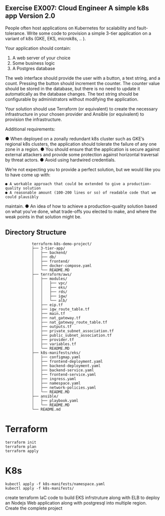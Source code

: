 Exercise EX007: Cloud Engineer
A simple k8s app
Version 2.0
---


People often host applications on Kubernetes for scalability and fault-tolerance. Write some
code to provision a simple 3-tier application on a variant of k8s (GKE, EKS, microk8s, .. ).

Your application should contain:
1. A web server of your choice
2. Some business logic
3. A Postgres database


The web interface should provide the user with a button, a text string, and a count. Pressing
the button should increment the counter. The counter value should be stored in the
database, but there is no need to update it automatically as the database changes. The text
string should be configurable by administrators without modifying the application.


Your solution should use Terraform (or equivalent) to create the necessary infrastructure in
your chosen provider and Ansible (or equivalent) to provision the infrastructure.

Additional requirements:

● When deployed on a zonally redundant k8s cluster such as GKE’s regional k8s
clusters, the application should tolerate the failure of any one zone in a region.
● You should ensure that the application is secure against external attackers and
provide some protection against horizontal traversal by threat actors.
● Avoid using hardwired credentials.


We’re not expecting you to provide a perfect solution, but we would like you to have come up
with:

    ● A workable approach that could be extended to give a production-quality solution
    ● A reasonable amount (100-200 lines or so) of readable code that we could plausibly
maintain.
    ● An idea of how to achieve a production-quality solution based on what you’ve done,
what trade-offs you elected to make, and where the weak points in that solution might
be.
## Directory Structure



                terraform-k8s-demo-project/
                ├── 3-tier-app/
                │   ├── backend/
                │   ├── db/
                │   ├── frontend/
                │   ├── docker-compose.yaml
                │   └── README.MD
                ├── terraform/aws/
                │   ├── modules/
                │   │   ├── vpc/
                │   │   ├── eks/
                │   │   ├── rds/
                │   │   ├── igw/
                │   │   └── alb/
                │   ├── eip.tf
                │   ├── igw_route_table.tf
                │   ├── main.tf
                │   ├── nat_gateway.tf
                │   ├── nat_gateway_route_table.tf
                │   ├── outputs.tf
                │   ├── private_subnet_association.tf
                │   ├── public_subnet_association.tf
                │   ├── provider.tf
                │   ├── variables.tf
                │   └── README.MD
                ├── k8s-manifests/eks/
                │   ├── configmap.yaml
                │   ├── frontend-deployment.yaml
                │   ├── backend-deployment.yaml
                │   ├── backend-service.yaml
                │   ├── frontend-service.yaml
                │   ├── ingress.yaml
                │   ├── namespace.yaml
                │   ├── network-policies.yaml
                │   └── README.MD
                ├── ansible/
                │   ├── playbook.yaml
                │   └── README.MD
                └── README.md

# Terraform
    terraform init
    terraform plan
    terraform apply

# K8s
    kubectl apply -f k8s-manifests/namespace.yaml
    kubectl apply -f k8s-manifests/


create  terraform IaC code to build EKS infrstruture along with ELB to deploy  an Nodejs Web application along with postgresql into multiple region. Create the complete project
